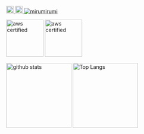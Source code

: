 <p align="left"> 
  <a href="http://twitter.com/milmemo_net">
    <img height="20" src="https://img.shields.io/twitter/follow/milmemo_net?label=Twitter%20Follower&logo=twitter&style=flat&color=blue" />
  </a>
  <a href="https://github.com/mirumirumi">
    <img height="20" src="https://img.shields.io/github/stars/mirumirumi?color=orange&label=GitHub%20stars&logo=github&logo_color=orange" />
  </a>
  <a href="https://github.com/mirumirumi/">
    <img src="https://komarev.com/ghpvc/?username=mirumirumi&color=orange&logo=github" alt="mirumirumi" />
  </a>
<!--   <a href="https://zenn.dev/mirumi">
    <img height="20" src="https://zenn.badge.nikaera.com/s/mirumi/likes" />
  </a>
  <a href="https://zenn.dev/mirumi">
    <img height="20" src="https://zenn.badge.nikaera.com/s/mirumi/followers" />
  </a>   -->
</p>

<p align="left"> 
  <img alt="aws certified" height="99.9px" src="https://images.credly.com/images/598f6ac6-2dbd-4394-8ae4-943b2f4c43ea/AWS-Developer-Associate-2020.png" />
  <img alt="aws certified" height="99.9px" src="https://images.credly.com/images/ee741c0c-3d57-48e0-82e0-699a2170aa50/AWS-Security-Specialty-2020.png" />
</p>

<p align="left">
  <img alt="github stats" height="175px" src="https://github-readme-stats.vercel.app/api?username=mirumirumi&count_private=true&show_icons=true&title_color=f08216&icon_color=f08216" />
  <img alt="Top Langs" height="175px" src="https://github-readme-stats.vercel.app/api/top-langs/?username=mirumirumi&layout=compact&count_private=true&show_icons=true&title_color=495b71&hide=html,css,javascript,visual+basic+.net,vue,scss,powershell,php,vbscript,batchfile" />
</p>
